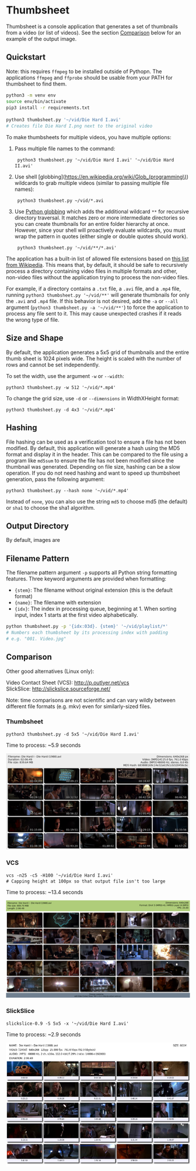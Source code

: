 # Thumbsheet


Thumbsheet is a console application that generates a set of thumbnails
from a video (or list of videos). See the section [Comparison](#comparison)
below for an example of the output image.


## Quickstart

Note: this requires `ffmpeg` to be installed outside of Pythopn. The applications
`ffmpeg` and `ffprobe` should be usable from your PATH for thumbsheet to find them.

```bash
python3 -m venv env
source env/bin/activate
pip3 install -r requirements.txt

python3 thumbsheet.py '~/vid/Die Hard I.avi'
# Creates file Die Hard I.png next to the original video
```

To make thumbsheets for multiple videos, you have multiple options:

1. Pass multiple file names to the command:

        python3 thumbsheet.py '~/vid/Die Hard I.avi' '~/vid/Die Hard II.avi'

2. Use shell [globbing](https://en.wikipedia.org/wiki/Glob_(programming\))
   wildcards to grab multiple videos (similar to passing multiple file names):

        python3 thumbsheet.py ~/vid/*.avi

3. Use [Python globbing](https://docs.python.org/3/library/glob.html) which adds
   the additional wildcard `**` for recursive directory traversal. It matches
   zero or more intermediate directories so you can create thumbnails for an
   entire folder hierarchy at once. However, since your shell will proactively
   evaluate wildcards, you must wrap the pattern in quotes (either single or
   double quotes should work).

        python3 thumbsheet.py '~/vid/**/*.avi'

The application has a built-in list of allowed file extensions based on
[this list from Wikipedia](https://en.wikipedia.org/wiki/Video_file_format#List_of_video_file_formats).
This means that, by default, it should be safe to recursively process a directory
containing video files in multiple formats and other, non-video files without
the application trying to process the non-video files.

For example, if a directory contains a `.txt` file, a `.avi` file, and a `.mp4`
file, running `python3 thumbsheet.py '~/vid/**'` will generate thumbnails for
only the `.avi` and `.mp4` file. If this behavior is not desired, add the `-a`
or `--all` argument (`python3 thumbsheet.py -a '~/vid/**'`) to force the application
to process any file sent to it. This may cause unexpected crashes if it reads
the wrong type of file.


## Size and Shape

By default, the application generates a 5x5 grid of thumbnails and the entire
thumb sheet is 1024 pixels wide. The height is scaled with the number of rows
and cannot be set independently.

To set the width, use the argument `-w` or `--width`:

    python3 thumbsheet.py -w 512 '~/vid/*.mp4'

To change the grid size, use `-d` or `--dimensions` in WidthXHeight format:

    python3 thumbsheet.py -d 4x3 '~/vid/*.mp4'


## Hashing

File hashing can be used as a verification tool to ensure a file has not been
modified. By default, this application will generate a hash using the MD5 format
and display it in the header. This can be compared to the file using a program
like `md5sum` to ensure the file has not been modified since the thumbnail was
generated. Depending on file size, hashing can be a slow operation. If you
do not need hashing and want to speed up thumbsheet generation, pass the following
argument:

    python3 thumbsheet.py --hash none '~/vid/*.mp4'

Instead of `none`, you can also use the string `md5` to choose md5 (the default)
or `sha1` to choose the sha1 algorithm.


## Output Directory

By default, images are 


## Filename Pattern

The filename pattern argument `-p` supports all Python string formatting
features. Three keyword arguments are provided when formatting:

* `{stem}`: The filename without original extension (this is the default format)
* `{name}`: The filename with extension
* `{idx}`: The index in processing queue, beginning at 1. When sorting input,
           index 1 starts at the first video alphabetically.

```bash
python thumbsheet.py -p '{idx:03d}. {stem}' '~/vid/playlist/*'
# Numbers each thumbsheet by its processing index with padding
# e.g. "001. Video.jpg"
```


## Comparison

Other good alternatives (Linux only):

Video Contact Sheet (VCS): <http://p.outlyer.net/vcs>  
SlickSlice: <http://slickslice.sourceforge.net/>

Note: time comparisons are not scientific and can vary wildly between
different file formats (e.g. mkv) even for similarly-sized files.

### Thumbsheet

    python3 thumbsheet.py -d 5x5 '~/vid/Die Hard I.avi'

Time to process: ~5.9 seconds

![](screenshots/thumbsheet.png)

### VCS

    vcs -n25 -c5 -H100 '~/vid/Die Hard I.avi'
    # Capping height at 100px so that output file isn't too large

Time to process: ~13.4 seconds

![](screenshots/vcs.png)

### SlickSlice

    slickslice-0.9 -S 5x5 -x '~/vid/Die Hard I.avi'

Time to process: ~2.9 seconds

![](screenshots/slickslice.jpg)
